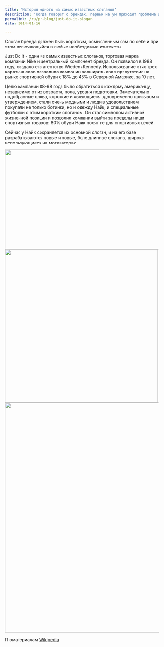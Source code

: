 ```yaml
---
title: 'История одного из самых известных слоганов'
description: 'Когда говорят о брендах, первым на ум приходит проблема логотипа. Второй - проблема публичного названия компании. О слогане компании думают в третью очередь - может быть, потому что это трудно. Слоган бренда должен быть коротким, осмысленным сам по себе и при этом включающийся в любые необходимые контексты.'
permalink: /ru/pr-blog/just-do-it-slogan
date: 2014-01-16

---
```


Слоган бренда должен быть коротким, осмысленным сам по себе и при этом включающийся в любые необходимые контексты.

Just Do It  - один из самых известных слоганов, торговая марка компании  Nike и центральный компонент бренда. Он появился в 1988 году, создало его агентство Wieden+Kennedy. Использование этих трех коротких слов позволило компании расширить свое присутствие на рынке спортивной обуви  с 18% до 43% в Северной Америке, за 10 лет.

Целю кампании 88-98 года было обратиться к каждому американцу, независимо от их возраста, пола, уровня подготовки. Замечательно подобранные слова, короткие и являющиеся одновременно призывом и утверждением, стали очень модными и люди в удовольствием покупали не только ботинки, но и одежду Найк, и специальные футболки с этим коротким слоганом. Он стал символом активной жизненной позиции и позволил компании выйти за пределы  ниши спортивных товаров: 80% обуви Найк носят не для спортивных целей.

Сейчас у Найк сохраняется их основной слоган, и на его базе разрабатываются новые и новые, боле длинные слоганы, широко использующиеся на мотиваторах.

<img src="{{ site.assets }}/upload/motivational-quote-junkie-just-rolling-heels-222011.jpg" alt="" class="post__img" width="580" height="326">

<img src="{{ site.assets }}/upload/329649_orig.jpg" alt="" class="post__img" width="500" height="500">

<img src="{{ site.assets }}/upload/yesterday-you-said-tomorrow.jpg" alt="" class="post__img" width="580" height="752">

П оматериалам <a href="https://en.wikipedia.org/wiki/Just_Do_It">Wikipedia</a>

